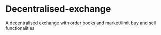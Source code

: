 # Decentralised-exchange
A decentralised exchange with order books and market/limit buy and sell functionalities
